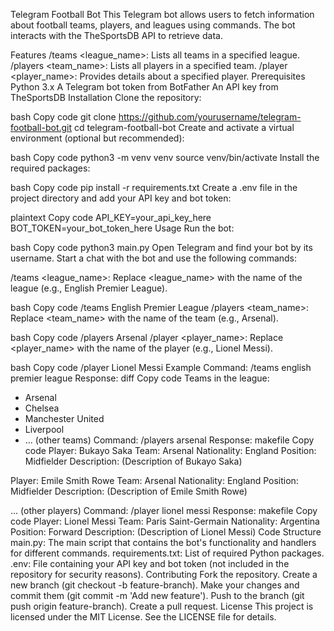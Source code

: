 Telegram Football Bot
This Telegram bot allows users to fetch information about football teams, players, and leagues using commands. The bot interacts with the TheSportsDB API to retrieve data.

Features
/teams <league_name>: Lists all teams in a specified league.
/players <team_name>: Lists all players in a specified team.
/player <player_name>: Provides details about a specified player.
Prerequisites
Python 3.x
A Telegram bot token from BotFather
An API key from TheSportsDB
Installation
Clone the repository:

bash
Copy code
git clone https://github.com/yourusername/telegram-football-bot.git
cd telegram-football-bot
Create and activate a virtual environment (optional but recommended):

bash
Copy code
python3 -m venv venv
source venv/bin/activate
Install the required packages:

bash
Copy code
pip install -r requirements.txt
Create a .env file in the project directory and add your API key and bot token:

plaintext
Copy code
API_KEY=your_api_key_here
BOT_TOKEN=your_bot_token_here
Usage
Run the bot:

bash
Copy code
python3 main.py
Open Telegram and find your bot by its username. Start a chat with the bot and use the following commands:

/teams <league_name>: Replace <league_name> with the name of the league (e.g., English Premier League).

bash
Copy code
/teams English Premier League
/players <team_name>: Replace <team_name> with the name of the team (e.g., Arsenal).

bash
Copy code
/players Arsenal
/player <player_name>: Replace <player_name> with the name of the player (e.g., Lionel Messi).

bash
Copy code
/player Lionel Messi
Example
Command: /teams english premier league
Response:
diff
Copy code
Teams in the league:
- Arsenal
- Chelsea
- Manchester United
- Liverpool
- ... (other teams)
Command: /players arsenal
Response:
makefile
Copy code
Player: Bukayo Saka
Team: Arsenal
Nationality: England
Position: Midfielder
Description: (Description of Bukayo Saka)

Player: Emile Smith Rowe
Team: Arsenal
Nationality: England
Position: Midfielder
Description: (Description of Emile Smith Rowe)

... (other players)
Command: /player lionel messi
Response:
makefile
Copy code
Player: Lionel Messi
Team: Paris Saint-Germain
Nationality: Argentina
Position: Forward
Description: (Description of Lionel Messi)
Code Structure
main.py: The main script that contains the bot's functionality and handlers for different commands.
requirements.txt: List of required Python packages.
.env: File containing your API key and bot token (not included in the repository for security reasons).
Contributing
Fork the repository.
Create a new branch (git checkout -b feature-branch).
Make your changes and commit them (git commit -m 'Add new feature').
Push to the branch (git push origin feature-branch).
Create a pull request.
License
This project is licensed under the MIT License. See the LICENSE file for details.
